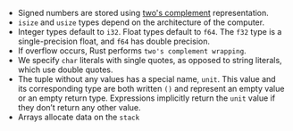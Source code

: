 - Signed numbers are stored using [two's complement](https://en.wikipedia.org/wiki/Two%27s_complement) representation.
- `isize` and `usize` types depend on the architecture of the computer.
- Integer types default to `i32`. Float types default to `f64`. The `f32` type is a single-precision float, and `f64` has double precision.
- If overflow occurs, Rust performs `two's complement wrapping`.
- We specify `char` literals with single quotes, as opposed to string literals, which use double quotes.
- The tuple without any values has a special name, `unit`. This value and its corresponding type are both written `()` and represent an empty value or an empty return type. Expressions implicitly return the `unit` value if they don’t return any other value.
- Arrays allocate data on the `stack`